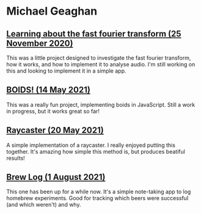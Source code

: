 # Michael Geaghan

## [Learning about the fast fourier transform (25 November 2020)](./fft/fft.html)

This was a little project designed to investigate the fast fourier transform, how it works, and how to implement it to analyse audio. I'm still working on this and looking to implement it in a simple app.

## [BOIDS! (14 May 2021)](./boids/boids.html)

This was a really fun project, implementing boids in JavaScript. Still a work in progress, but it works great so far!

## [Raycaster (20 May 2021)](./raycaster/raycaster.html)

A simple implementation of a raycaster. I really enjoyed putting this together. It's amazing how simple this method is, but produces beatiful results!

## [Brew Log (1 August 2021)](https://brewlog.michaelgeaghan.me/)

This one has been up for a while now. It's a simple note-taking app to log homebrew experiments. Good for tracking which beers were successful (and which weren't) and why.
